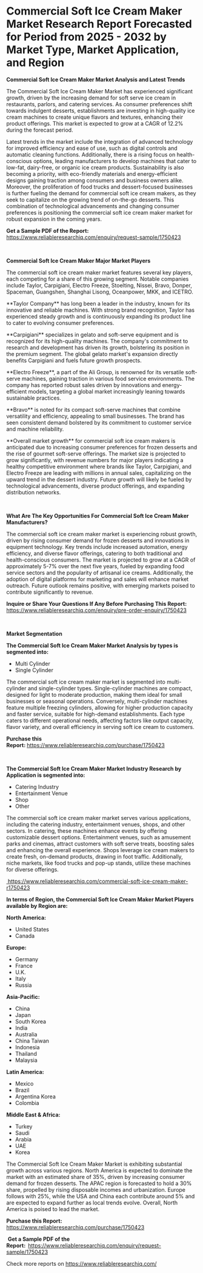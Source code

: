 <p><h1>Commercial Soft Ice Cream Maker Market Research Report Forecasted for Period from 2025 -  2032 by Market Type, Market Application, and Region</h1></p><p><strong>Commercial Soft Ice Cream Maker Market Analysis and Latest Trends</strong></p>
<p><p>The Commercial Soft Ice Cream Maker Market has experienced significant growth, driven by the increasing demand for soft serve ice cream in restaurants, parlors, and catering services. As consumer preferences shift towards indulgent desserts, establishments are investing in high-quality ice cream machines to create unique flavors and textures, enhancing their product offerings. This market is expected to grow at a CAGR of 12.2% during the forecast period.</p><p>Latest trends in the market include the integration of advanced technology for improved efficiency and ease of use, such as digital controls and automatic cleaning functions. Additionally, there is a rising focus on health-conscious options, leading manufacturers to develop machines that cater to low-fat, dairy-free, or organic ice cream products. Sustainability is also becoming a priority, with eco-friendly materials and energy-efficient designs gaining traction among consumers and business owners alike. Moreover, the proliferation of food trucks and dessert-focused businesses is further fueling the demand for commercial soft ice cream makers, as they seek to capitalize on the growing trend of on-the-go desserts. This combination of technological advancements and changing consumer preferences is positioning the commercial soft ice cream maker market for robust expansion in the coming years.</p></p>
<p><strong>Get a Sample PDF of the Report:&nbsp;</strong> <a href="https://www.reliableresearchiq.com/enquiry/request-sample/1750423?utm_campaign=2268&utm_medium=2&utm_source=Github&utm_content=ia&utm_term=10042025&utm_id=commercial-soft-ice-cream-maker">https://www.reliableresearchiq.com/enquiry/request-sample/1750423</a></p>
<p>&nbsp;</p>
<p><strong>Commercial Soft Ice Cream Maker Major Market Players</strong></p>
<p><p>The commercial soft ice cream maker market features several key players, each competing for a share of this growing segment. Notable companies include Taylor, Carpigiani, Electro Freeze, Stoelting, Nissei, Bravo, Donper, Spaceman, Guangshen, Shanghai Lisong, Oceanpower, MKK, and ICETRO.</p><p>**Taylor Company** has long been a leader in the industry, known for its innovative and reliable machines. With strong brand recognition, Taylor has experienced steady growth and is continuously expanding its product line to cater to evolving consumer preferences.</p><p>**Carpigiani** specializes in gelato and soft-serve equipment and is recognized for its high-quality machines. The company's commitment to research and development has driven its growth, bolstering its position in the premium segment. The global gelato market's expansion directly benefits Carpigiani and fuels future growth prospects.</p><p>**Electro Freeze**, a part of the Ali Group, is renowned for its versatile soft-serve machines, gaining traction in various food service environments. The company has reported robust sales driven by innovations and energy-efficient models, targeting a global market increasingly leaning towards sustainable practices.</p><p>**Bravo** is noted for its compact soft-serve machines that combine versatility and efficiency, appealing to small businesses. The brand has seen consistent demand bolstered by its commitment to customer service and machine reliability.</p><p>**Overall market growth** for commercial soft ice cream makers is anticipated due to increasing consumer preferences for frozen desserts and the rise of gourmet soft-serve offerings. The market size is projected to grow significantly, with revenue numbers for major players indicating a healthy competitive environment where brands like Taylor, Carpigiani, and Electro Freeze are leading with millions in annual sales, capitalizing on the upward trend in the dessert industry. Future growth will likely be fueled by technological advancements, diverse product offerings, and expanding distribution networks.</p></p>
<p>&nbsp;</p>
<p><strong>What Are The Key Opportunities For Commercial Soft Ice Cream Maker Manufacturers?</strong></p>
<p><p>The commercial soft ice cream maker market is experiencing robust growth, driven by rising consumer demand for frozen desserts and innovations in equipment technology. Key trends include increased automation, energy efficiency, and diverse flavor offerings, catering to both traditional and health-conscious consumers. The market is projected to grow at a CAGR of approximately 5-7% over the next five years, fueled by expanding food service sectors and the popularity of artisanal ice creams. Additionally, the adoption of digital platforms for marketing and sales will enhance market outreach. Future outlook remains positive, with emerging markets poised to contribute significantly to revenue.</p></p>
<p><strong>Inquire or Share Your Questions If Any Before Purchasing This Report:</strong> <a href="https://www.reliableresearchiq.com/enquiry/pre-order-enquiry/1750423?utm_campaign=2268&utm_medium=2&utm_source=Github&utm_content=ia&utm_term=10042025&utm_id=commercial-soft-ice-cream-maker">https://www.reliableresearchiq.com/enquiry/pre-order-enquiry/1750423</a></p>
<p>&nbsp;</p>
<p><strong>Market Segmentation</strong></p>
<p><strong>The Commercial Soft Ice Cream Maker Market Analysis by types is segmented into:</strong></p>
<p><ul><li>Multi Cylinder</li><li>Single Cylinder</li></ul></p>
<p><p>The commercial soft ice cream maker market is segmented into multi-cylinder and single-cylinder types. Single-cylinder machines are compact, designed for light to moderate production, making them ideal for small businesses or seasonal operations. Conversely, multi-cylinder machines feature multiple freezing cylinders, allowing for higher production capacity and faster service, suitable for high-demand establishments. Each type caters to different operational needs, affecting factors like output capacity, flavor variety, and overall efficiency in serving soft ice cream to customers.</p></p>
<p><strong>Purchase this Report:&nbsp;</strong><a href="https://www.reliableresearchiq.com/purchase/1750423?utm_campaign=2268&utm_medium=2&utm_source=Github&utm_content=ia&utm_term=10042025&utm_id=commercial-soft-ice-cream-maker">https://www.reliableresearchiq.com/purchase/1750423</a></p>
<p>&nbsp;</p>
<p><strong>The Commercial Soft Ice Cream Maker Market Industry Research by Application is segmented into:</strong></p>
<p><ul><li>Catering Industry</li><li>Entertainment Venue</li><li>Shop</li><li>Other</li></ul></p>
<p><p>The commercial soft ice cream maker market serves various applications, including the catering industry, entertainment venues, shops, and other sectors. In catering, these machines enhance events by offering customizable dessert options. Entertainment venues, such as amusement parks and cinemas, attract customers with soft serve treats, boosting sales and enhancing the overall experience. Shops leverage ice cream makers to create fresh, on-demand products, drawing in foot traffic. Additionally, niche markets, like food trucks and pop-up stands, utilize these machines for diverse offerings.</p></p>
<p><a href="https://www.reliableresearchiq.com/commercial-soft-ice-cream-maker-r1750423?utm_campaign=2268&utm_medium=2&utm_source=Github&utm_content=ia&utm_term=10042025&utm_id=commercial-soft-ice-cream-maker">&nbsp;https://www.reliableresearchiq.com/commercial-soft-ice-cream-maker-r1750423</a></p>
<p><strong>In terms of Region, the Commercial Soft Ice Cream Maker Market Players available by Region are:</strong></p>
<p>
    <p> <strong> North America: </strong>
        <ul>
            <li>United States</li>
            <li>Canada</li>
        </ul>
        </p> 
    <p> <strong> Europe: </strong>
        <ul>
            <li>Germany</li>
            <li>France</li>
            <li>U.K.</li>
            <li>Italy</li>
            <li>Russia</li>
        </ul>
        </p> 
    <p> <strong> Asia-Pacific: </strong>
        <ul>
            <li>China</li>
            <li>Japan</li>
            <li>South Korea</li>
            <li>India</li>
            <li>Australia</li>
            <li>China Taiwan</li>
            <li>Indonesia</li>
            <li>Thailand</li>
            <li>Malaysia</li>
        </ul>
        </p> 
    <p> <strong> Latin America: </strong>
        <ul>
            <li>Mexico</li>
            <li>Brazil</li>
            <li>Argentina Korea</li>
            <li>Colombia</li>
        </ul>
        </p> 
    <p> <strong> Middle East & Africa: </strong>
        <ul>
            <li>Turkey</li>
            <li>Saudi</li>
            <li>Arabia</li>
            <li>UAE</li>
            <li>Korea</li>
        </ul>
    </p>
    </p>
<p><p>The Commercial Soft Ice Cream Maker Market is exhibiting substantial growth across various regions. North America is expected to dominate the market with an estimated share of 35%, driven by increasing consumer demand for frozen desserts. The APAC region is forecasted to hold a 30% share, propelled by rising disposable incomes and urbanization. Europe follows with 25%, while the USA and China each contribute around 5% and are expected to expand further as local trends evolve. Overall, North America is poised to lead the market.</p></p>
<p><strong>Purchase this Report: </strong><a href="https://www.reliableresearchiq.com/purchase/1750423?utm_campaign=2268&utm_medium=2&utm_source=Github&utm_content=ia&utm_term=10042025&utm_id=commercial-soft-ice-cream-maker">https://www.reliableresearchiq.com/purchase/1750423</a></p>
<p>&nbsp;<strong>Get a Sample PDF of the Report:&nbsp;&nbsp;</strong><a href="https://www.reliableresearchiq.com/enquiry/request-sample/1750423?utm_campaign=2268&utm_medium=2&utm_source=Github&utm_content=ia&utm_term=10042025&utm_id=commercial-soft-ice-cream-maker">https://www.reliableresearchiq.com/enquiry/request-sample/1750423</a></p>
<p><strong></strong></p>
<p>Check more reports on <a href="https://www.reliableresearchiq.com/?utm_campaign=2268&utm_medium=2&utm_source=Github&utm_content=ia&utm_term=10042025&utm_id=commercial-soft-ice-cream-maker">https://www.reliableresearchiq.com/</a></p>